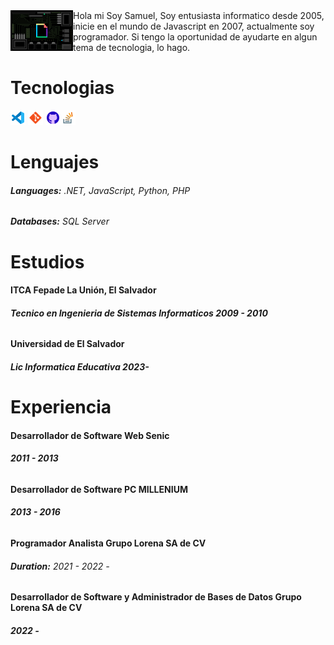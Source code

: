 <img  align="left" width="100" src="https://github.com/samuelreyesiglesias/dev.gifs/blob/main/tech.api.gif?raw=true">
Hola mi Soy Samuel, Soy entusiasta informatico desde 2005, inicie en el mundo de Javascript en 2007, actualmente soy programador. Si tengo la  oportunidad de ayudarte en algun tema de tecnologia, lo hago.
<br clear="left"/>

# Tecnologias
<img src="https://github.com/samuelreyesiglesias/dev.gifs/blob/main/tech.vscode.svg?raw=true" height=24> <img src="https://github.com/samuelreyesiglesias/dev.gifs/blob/main/tech.git.svg?raw=true" height=24> <img src="https://github.com/samuelreyesiglesias/dev.gifs/blob/main/tech.github.svg" height=24><img src="https://github.com/samuelreyesiglesias/dev.gifs/blob/main/tech.stackoverflow.svg" height=24>

 
 

# Lenguajes
###### **Languages:** .NET, JavaScript, Python, PHP
###### **Databases:** SQL Server

# Estudios
#### **ITCA Fepade La Unión, El Salvador** 
######  **Tecnico en Ingenieria de Sistemas Informaticos 2009 - 2010**

#### **Universidad de El Salvador** 
######  **Lic Informatica Educativa 2023-**

# Experiencia
#### **Desarrollador de Software Web Senic**
######  **2011 - 2013**

#### **Desarrollador de Software PC MILLENIUM** 
###### **2013 - 2016**

#### **Programador Analista Grupo Lorena SA de CV**
######  **Duration:** 2021 - 2022 -

#### **Desarrollador de Software y Administrador de Bases de Datos Grupo Lorena SA de CV**
######  **2022 -**
